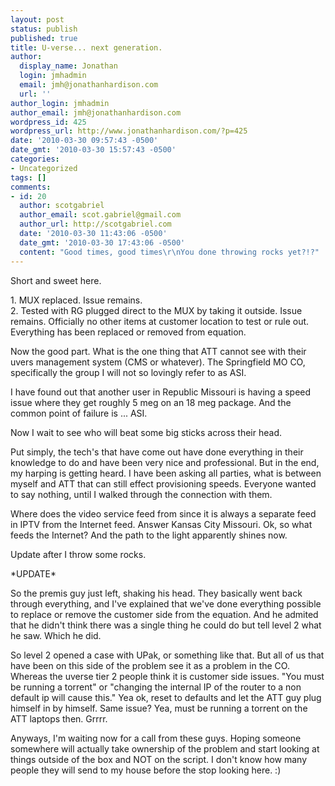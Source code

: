 ```yaml
---
layout: post
status: publish
published: true
title: U-verse... next generation.
author:
  display_name: Jonathan
  login: jmhadmin
  email: jmh@jonathanhardison.com
  url: ''
author_login: jmhadmin
author_email: jmh@jonathanhardison.com
wordpress_id: 425
wordpress_url: http://www.jonathanhardison.com/?p=425
date: '2010-03-30 09:57:43 -0500'
date_gmt: '2010-03-30 15:57:43 -0500'
categories:
- Uncategorized
tags: []
comments:
- id: 20
  author: scotgabriel
  author_email: scot.gabriel@gmail.com
  author_url: http://scotgabriel.com
  date: '2010-03-30 11:43:06 -0500'
  date_gmt: '2010-03-30 17:43:06 -0500'
  content: "Good times, good times\r\nYou done throwing rocks yet?!?"
---
```

<p>Short and sweet here.</p>
<p>1. MUX replaced. Issue remains.<br />
2. Tested with RG plugged direct to the MUX by taking it outside. Issue remains. Officially no other items at customer location to test or rule out. Everything has been replaced or removed from equation.</p>
<p>Now the good part. What is the one thing that ATT cannot see with their uvers management system (CMS or whatever). The Springfield MO CO, specifically the group I will not so lovingly refer to as ASI.</p>
<p>I have found out that another user in Republic Missouri is having a speed issue where they get roughly 5 meg on an 18 meg package. And the common point of failure is ... ASI.</p>
<p>Now I wait to see who will beat some big sticks across their head.</p>
<p>Put simply, the tech's that have come out have done everything in their knowledge to do and have been very nice and professional. But in the end, my harping is getting heard. I have been asking all parties, what is between myself and ATT that can still effect provisioning speeds. Everyone wanted to say nothing, until I walked through the connection with them.</p>
<p>Where does the video service feed from since it is always a separate feed in IPTV from the Internet feed. Answer Kansas City Missouri. Ok, so what feeds the Internet? And the path to the light apparently shines now.</p>
<p>Update after I throw some rocks.</p>
<p>*UPDATE*</p>
<p>So the premis guy just left, shaking his head. They basically went back through everything, and I've explained that we've done everything possible to replace or remove the customer side from the equation. And he admited that he didn't think there was a single thing he could do but tell level 2 what he saw. Which he did.</p>
<p>So level 2 opened a case with UPak, or something like that. But all of us that have been on this side of the problem see it as a problem in the CO. Whereas the uverse tier 2 people think it is customer side issues. "You must be running a torrent" or "changing the internal IP of the router to a non default ip will cause this." Yea ok, reset to defaults and let the ATT guy plug himself in by himself. Same issue? Yea, must be running a torrent on the ATT laptops then. Grrrr.</p>
<p>Anyways, I'm waiting now for a call from these guys. Hoping someone somewhere will actually take ownership of the problem and start looking at things outside of the box and NOT on the script. I don't know how many people they will send to my house before the stop looking here. :)</p>
